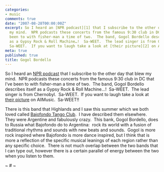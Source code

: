 ```yaml
---
categories:
- music
comments: true
date: "2007-08-28T00:00:00Z"
excerpt: So I heard an [NPR podcast][1] that I subscribe to the other day that blew
  my mind.  NPR podcasts these concerts from the famous 9:30 club in DC that I’ve
  been to with fisher-man a time of two.  The band, Gogol Bordello describes itself
  as a Gypsy Rock & Roll Machine…!  Sa-WEET.  The lead singer is from Chernobyl. 
  Sa-WEET.  If you want to laugh take a look at [their picture][2] on AllMusic.  Sa-WEET!!
meta: true
published: true
title: Gogol Bordello
---
```


So I heard an [NPR podcast][1] that I subscribe to the other day that blew my mind.  NPR podcasts these concerts from the famous 9:30 club in DC that I’ve been to with fisher-man a time of two.  The band, Gogol Bordello describes itself as a Gypsy Rock & Roll Machine…!  Sa-WEET.  The lead singer is from Chernobyl.  Sa-WEET.  If you want to laugh take a look at [their picture][2] on AllMusic.  Sa-WEET!!

 [1]: http://www.npr.org/templates/story/story.php?storyId=11907007
 [2]: http://wc05.allmusic.com/cg/amg.dll?p=amg&searchlink=GOGOL|BORDELLO&sql=11:fpfuxq90ldfe~T0

There is this band that Highlands and I saw this summer which we both loved called [Bajofondo Tango Club][3].  I have described them elsewhere.  They were Argentine and fabulously crazy.  This bank, Gogol Bordello, does to Russia what Bajofondo do to Argentina:  rock its world with a fusion of traditional rhythms and sounds with new beats and sounds.  Gogol is more rock inspired where Bajofondo is more dance inspired, but I think that is more a reflection of the specific musical leanings of each region rather than any specific choice.  There is not much overlap between the two bands that I can type out, however there is a certain parallel of energy between the two when you listen to them.  

 [3]: http://wc05.allmusic.com/cg/amg.dll?p=amg&searchlink=BAJOFONDO&sql=11:hcftxqw0ldse~T0

~ # ~